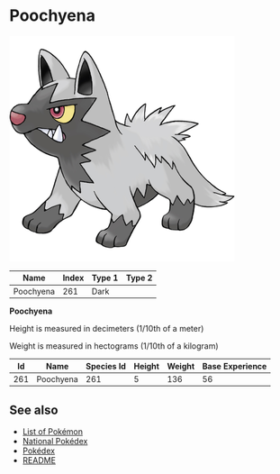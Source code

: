 # Poochyena


![Poochyena](images/261.png)

| **Name** | **Index** | **Type 1** | **Type 2** |
|----|----|----|----|
| Poochyena | 261 | Dark  |  |

**Poochyena** 


Height is measured in decimeters (1/10th of a meter)

Weight is measured in hectograms (1/10th of a kilogram)

| **Id** | **Name** | **Species Id** | **Height** | **Weight** | **Base Experience** |
|--------|----------|----------------|------------|------------|---------------------|
| 261 | Poochyena | 261 | 5 | 136 | 56 |


## See also

- [List of Pokémon](../pokemon.md)
- [National Pokédex](../national_pokedex.md)
- [Pokédex](../pokedex.md)
- [README](../README.md)
